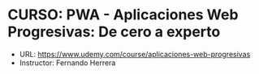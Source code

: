 # **CURSO**: PWA - Aplicaciones Web Progresivas: De cero a experto
+ URL: https://www.udemy.com/course/aplicaciones-web-progresivas
+ Instructor: Fernando Herrera

